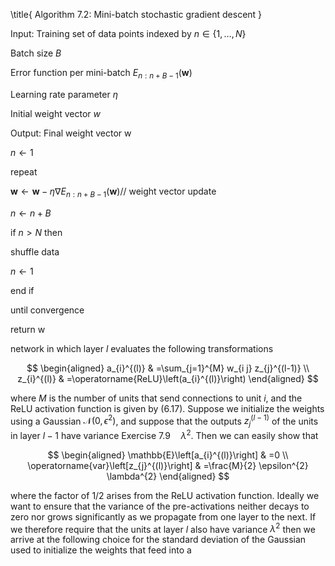 \title{
Algorithm 7.2: Mini-batch stochastic gradient descent
}

Input: Training set of data points indexed by $n \in\{1, \ldots, N\}$

Batch size $B$

Error function per mini-batch $E_{n: n+B-1}(\mathbf{w})$

Learning rate parameter $\eta$

Initial weight vector $w$

Output: Final weight vector w

$n \leftarrow 1$

repeat

$\mathbf{w} \leftarrow \mathbf{w}-\eta \nabla E_{n: n+B-1}(\mathbf{w}) / /$ weight vector update

$n \leftarrow n+B$

if $n>N$ then

shuffle data

$n \leftarrow 1$

end if

until convergence

return w

network in which layer $l$ evaluates the following transformations

$$
\begin{aligned}
a_{i}^{(l)} & =\sum_{j=1}^{M} w_{i j} z_{j}^{(l-1)} \\
z_{i}^{(l)} & =\operatorname{ReLU}\left(a_{i}^{(l)}\right)
\end{aligned}
$$

where $M$ is the number of units that send connections to unit $i$, and the ReLU activation function is given by (6.17). Suppose we initialize the weights using a Gaussian $\mathcal{N}\left(0, \epsilon^{2}\right)$, and suppose that the outputs $z_{j}^{(l-1)}$ of the units in layer $l-1$ have variance Exercise $7.9 \quad \lambda^{2}$. Then we can easily show that

$$
\begin{aligned}
\mathbb{E}\left[a_{i}^{(l)}\right] & =0 \\
\operatorname{var}\left[z_{j}^{(l)}\right] & =\frac{M}{2} \epsilon^{2} \lambda^{2}
\end{aligned}
$$

where the factor of $1 / 2$ arises from the ReLU activation function. Ideally we want to ensure that the variance of the pre-activations neither decays to zero nor grows significantly as we propagate from one layer to the next. If we therefore require that the units at layer $l$ also have variance $\lambda^{2}$ then we arrive at the following choice for the standard deviation of the Gaussian used to initialize the weights that feed into a